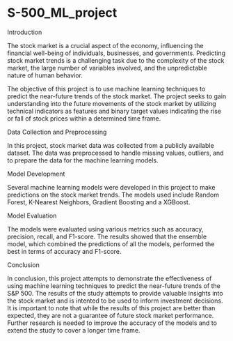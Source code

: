 # S-500_ML_project

Introduction

The stock market is a crucial aspect of the economy, influencing the financial well-being of individuals, businesses, and governments. Predicting stock market trends is a challenging task due to the complexity of the stock market, the large number of variables involved, and the unpredictable nature of human behavior.

The objective of this project is to use machine learning techniques to predict the near-future trends of the stock market. The project seeks to gain understanding into the future movements of the stock market by utilizing technical indicators as features and binary target values indicating the rise or fall of stock prices within a determined time frame.

Data Collection and Preprocessing

In this project, stock market data was collected from a publicly available dataset. The data was preprocessed to handle missing values, outliers, and to prepare the data for the machine learning models.

Model Development

Several machine learning models were developed in this project to make predictions on the stock market trends. The models used include Random Forest, K-Nearest Neighbors, Gradient Boosting and a XGBoost.

Model Evaluation

The models were evaluated using various metrics such as accuracy, precision, recall, and F1-score. The results showed that the ensemble model, which combined the predictions of all the models, performed the best in terms of accuracy and F1-score.

Conclusion

In conclusion, this project attempts to demonstrate the effectiveness of using machine learning techniques to predict the near-future trends of the S&P 500. The results of the study attempts to provide valuable insights into the stock market and is intented to be used to inform investment decisions. It is important to note that while the results of this project are better than expected, they are not a guarantee of future stock market performance. Further research is needed to improve the accuracy of the models and to extend the study to cover a longer time frame.
